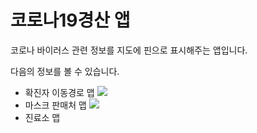 # 코로나19경산 앱

코로나 바이러스 관련 정보를 지도에 핀으로 표시해주는 앱입니다.

다음의 정보를 볼 수 있습니다.
  - 확진자 이동경로 맵
    ![](https://s3.us-west-2.amazonaws.com/secure.notion-static.com/6b96f150-2690-4c8f-977b-9e8e95bb7fff/1665852975550.jpg?X-Amz-Algorithm=AWS4-HMAC-SHA256&X-Amz-Content-Sha256=UNSIGNED-PAYLOAD&X-Amz-Credential=AKIAT73L2G45EIPT3X45%2F20221016%2Fus-west-2%2Fs3%2Faws4_request&X-Amz-Date=20221016T080110Z&X-Amz-Expires=86400&X-Amz-Signature=6aec9a920241cc4b50674f9744dc1387d39d47edecc69ef0b38a3a5e37eda595&X-Amz-SignedHeaders=host&response-content-disposition=filename%20%3D%221665852975550.jpg%22&x-id=GetObject)
  - 마스크 판매처 맵
    ![](https://s3.us-west-2.amazonaws.com/secure.notion-static.com/f3b3cee9-b168-4684-bcd2-a37f89e15e6c/1665852983004.jpg?X-Amz-Algorithm=AWS4-HMAC-SHA256&X-Amz-Content-Sha256=UNSIGNED-PAYLOAD&X-Amz-Credential=AKIAT73L2G45EIPT3X45%2F20221016%2Fus-west-2%2Fs3%2Faws4_request&X-Amz-Date=20221016T080241Z&X-Amz-Expires=86400&X-Amz-Signature=1a6d4ab8be5a695f9a7632670d246c7a2db7146254b183242242b49dccc794c3&X-Amz-SignedHeaders=host&response-content-disposition=filename%20%3D%221665852983004.jpg%22&x-id=GetObject)
  - 진료소 맵
